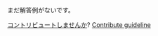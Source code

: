 
まだ解答例がないです。

[コントリビュートしませんか](https://github.com/BFEdev/BFE.dev-solutions/blob/main/problem/roman-numerals-to-integer_ja.md)?  [Contribute guideline](https://github.com/BFEdev/BFE.dev-solutions#how-to-contribute)
